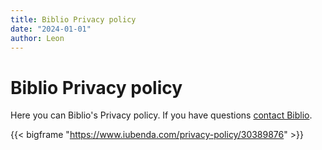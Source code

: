 ```yaml
---
title: Biblio Privacy policy
date: "2024-01-01"
author: Leon
---
```


# Biblio Privacy policy

Here you can Biblio's Privacy policy. If you have questions [contact Biblio](/contact-biblio).

{{< bigframe "https://www.iubenda.com/privacy-policy/30389876" >}}
